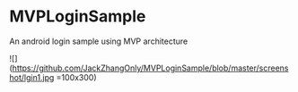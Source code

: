 # MVPLoginSample
An android login sample using MVP architecture 



![](https://github.com/JackZhangOnly/MVPLoginSample/blob/master/screenshot/lgin1.jpg =100x300)
